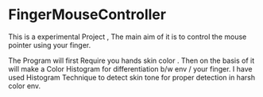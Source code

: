 # FingerMouseController
This is a experimental Project , The main aim of it is to control the mouse pointer using your finger.

The Program will first Require you hands skin color . Then on the basis of it will make a Color Histogram for differentiation b/w env / your finger.
I have used Histogram Technique to detect skin tone for proper detection in harsh color env.
